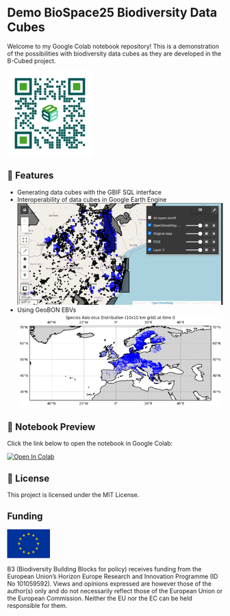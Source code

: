 # Demo BioSpace25 Biodiversity Data Cubes

Welcome to my Google Colab notebook repository! This is a demonstration of the possibilities with biodiversity data cubes as they are developed in the B-Cubed project.

<img src="./images/B-Cubed_QR.png" width="200" height="200">

## 🚀 Features
- Generating data cubes with the GBIF SQL interface
- Interoperability of data cubes in Google Earth Engine
![Example output GEE](./images/GEE_example.png)
- Using GeoBON EBVs
![Plotting EBVs](./images/Asio_otus.png)

## 📖 Notebook Preview
Click the link below to open the notebook in Google Colab:

[![Open In Colab](https://colab.research.google.com/assets/colab-badge.svg)](https://colab.research.google.com/github/AgentschapPlantentuinMeise/DEMO_BioSpace25/blob/main/DEMO_BioSpace25.ipynb)

## 📜 License
This project is licensed under the MIT License.

## Funding
<img src="./images/eu-logo.png" width="100">


B3 (Biodiversity Building Blocks for policy) receives funding from the European Union’s Horizon Europe Research and Innovation Programme (ID No 101059592). Views and opinions expressed are however those of the author(s) only and do not necessarily reflect those of the European Union or the European Commission. Neither the EU nor the EC can be held responsible for them.
